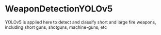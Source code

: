 # WeaponDetectionYOLOv5
YOLOv5 is applied here to detect and classify short and large fire weapons, including short guns, shotguns, machine-guns, etc
